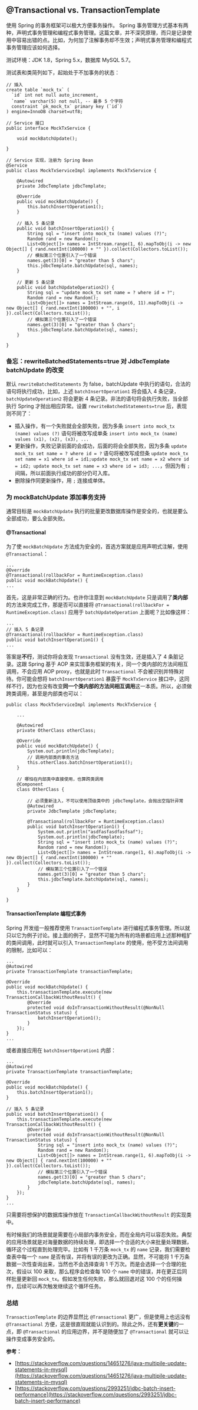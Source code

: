 ## @Transactional vs. TransactionTemplate

使用 Spring 的事务框架可以极大方便事务操作。 Spring 事务管理方式基本有两种，声明式事务管理和编程式事务管理。这篇文章，并不深究原理，而只是记录使用中容易出错的点。比如，为何加了注解事务却不生效；声明式事务管理和编程式事务管理应该如何选择。

测试环境：JDK 1.8，Spring 5.x，数据库 MySQL 5.7。

测试表和类简列如下，起始处于不加事务的状态：

    // 插入
    create table `mock_tx` (
      `id` int not null auto_increment,
      `name` varchar(5) not null, -- 最多 5 个字符
      constraint `pk_mock_tx` primary key (`id`)
    ) engine=InnoDB charset=utf8;

    // Service 接口
    public interface MockTxService {

        void mockBatchUpdate();

    }

    // Service 实现，注册为 Spring Bean
    @Service
    public class MockTxServiceImpl implements MockTxService {
    
        @Autowired
        private JdbcTemplate jdbcTemplate;
    
        @Override
        public void mockBatchUpdate() {
            this.batchInsertOperation1();
        }
    
        // 插入 5 条记录
        public void batchInsertOperation1() {
            String sql = "insert into mock_tx (name) values (?)";
            Random rand = new Random();
            List<Object[]> names = IntStream.range(1, 6).mapToObj(i -> new Object[] { rand.nextInt(100000) + "" }).collect(Collectors.toList());
            // 模拟第三个位置引入了一个错误
            names.get(3)[0] = "greater than 5 chars";
            this.jdbcTemplate.batchUpdate(sql, names);
        }
    
        // 更新 5 条记录
        public void batchUpdateOperation2() {
            String sql = "update mock_tx set name = ? where id = ?";
            Random rand = new Random();
            List<Object[]> names = IntStream.range(6, 11).mapToObj(i -> new Object[] { rand.nextInt(100000) + "", i }).collect(Collectors.toList());
            // 模拟第三个位置引入了一个错误
            names.get(3)[0] = "greater than 5 chars";
            this.jdbcTemplate.batchUpdate(sql, names);
        }
    
    }

### 备忘：rewriteBatchedStatements=true 对 JdbcTemplate batchUpdate 的改变

默认 `rewriteBatchedStatements` 为 false，batchUpdate 中执行的语句，合法的语句将执行成功，比如，上述 `batchInsertOperation1` 将会插入 4 条记录，`batchUpdateOperation2` 将会更新 4 条记录。非法的语句将会执行失败，当全部执行 Spring 才抛出相应异常。设置 `rewriteBatchedStatements=true` 后，表现则不同了：

 - 插入操作，有一个失败就会全部失败，因为多条 `insert into mock_tx (name) values (?)` 语句将被改写成单条 `insert into mock_tx (name) values (x1), (x2), (x3), ...`
 - 更新操作，失败记录前面的会成功，后面的将会全部失败，因为多条 `update mock_tx set name = ? where id = ?` 语句将被改写成但条 `update mock_tx set name = x1 where id = id1;update mock_tx set name = x2 where id = id2; update mock_tx set name = x3 where id = id3; ...`，但因为有 `;` 间隔，所以前面执行成功的部分仍可入库。
 - 删除操作同更新操作，用 `;` 连接成单体。

### 为 mockBatchUpdate 添加事务支持

通常目标是 `mockBatchUpdate` 执行的批量更改数据库操作是安全的，也就是要么全部成功，要么全部失败。

#### @Transactional

为了使 `mockBatchUpdate` 方法成为安全的，首选方案就是应用声明式注解，使用 `@Transactional`：

    ...
    @Override
    @Transactional(rollbackFor = RuntimeException.class)
    public void mockBatchUpdate() {
    ...

首先，这是非常正确的行为。也许你注意到 `mockBatchUpdate` 只是调用了**类内部**的方法来完成工作，那是否可以直接将 `@Transactional(rollbackFor = RuntimeException.class)` 应用于 `batchUpdateOperation` 上面呢？比如像这样：

    ...
    // 插入 5 条记录
    @Transactional(rollbackFor = RuntimeException.class)
    public void batchInsertOperation1() {
    ...

答案是**不行**，测试你将会发现 `Transactional` 没有生效，还是插入了 4 条脏记录。这跟 Spring 基于 AOP 来实现事务框架的有关，同一个类内部的方法间相互调用，不会应用 AOP proxy，也就是此时 `Transactional` 不会被识别并特殊对待。你可能会想将 `batchInsertOperation1` 暴露于 `MockTxService` 接口中，这同样不行，因为也没有改变**同一个类内部的方法间相互调用**这一本质。所以，必须做跨类调用，甚至是内部类也可以：

    public class MockTxServiceImpl implements MockTxService {

        ...

        @Autowired
        private OtherClass otherClass;
    
        @Override
        public void mockBatchUpdate() {
            System.out.println(jdbcTemplate);
            // 调用内部类的事务方法
            this.otherClass.batchInsertOperation1();
        }
    
        // 哪怕在内部类中直接使用，也算跨类调用
        @Component
        class OtherClass {
    
            // 必须重新注入，不可以使用顶级类中的 jdbcTemplate，会抛出空指针异常
            @Autowired
            private JdbcTemplate jdbcTemplate;
    
            @Transactional(rollbackFor = RuntimeException.class)
            public void batchInsertOperation1() {
                System.out.println("asdfasfasdfasfsaf");
                System.out.println(jdbcTemplate);
                String sql = "insert into mock_tx (name) values (?)";
                Random rand = new Random();
                List<Object[]> names = IntStream.range(1, 6).mapToObj(i -> new Object[] { rand.nextInt(100000) + "" }).collect(Collectors.toList());
                // 模拟第三个位置引入了一个错误
                names.get(3)[0] = "greater than 5 chars";
                this.jdbcTemplate.batchUpdate(sql, names);
            }
        }

    }

#### TransactionTemplate 编程式事务

Spring 开发组一般推荐使用 `TransactionTemplate` 进行编程式事务管理。所以就只以它为例子讨论。接上面的例子，显然不可能为所有的场景都应用上述那种粗犷的类间调用，此时就可以引入 `TransactionTemplate` 的使用，他不受方法间调用的限制，比如可以：

    ...
    @Autowired
    private TransactionTemplate transactionTemplate;

    @Override
    public void mockBatchUpdate() {
        this.transactionTemplate.execute(new TransactionCallbackWithoutResult() {
            @Override
            protected void doInTransactionWithoutResult(@NonNull TransactionStatus status) {
                batchInsertOperation1();
            }
        });
    }
    ...

或者直接应用在 `batchInsertOperation1` 内部：

    ...
    @Autowired
    private TransactionTemplate transactionTemplate;

    @Override
    public void mockBatchUpdate() {
        this.batchInsertOperation1();
    }

    // 插入 5 条记录
    public void batchInsertOperation1() {
        this.transactionTemplate.execute(new TransactionCallbackWithoutResult() {
            @Override
            protected void doInTransactionWithoutResult(@NonNull TransactionStatus status) {
                String sql = "insert into mock_tx (name) values (?)";
                Random rand = new Random();
                List<Object[]> names = IntStream.range(1, 6).mapToObj(i -> new Object[] { rand.nextInt(100000) + "" }).collect(Collectors.toList());
                // 模拟第三个位置引入了一个错误
                names.get(3)[0] = "greater than 5 chars";
                jdbcTemplate.batchUpdate(sql, names);
            }
        });
    }
    ...

只需要将想保护的数据库操作放在 `TransactionCallbackWithoutResult` 的实现类中。

有时候我们的场景就是需要在小局部内事务安全，而在全局内可以容忍失败。典型的应用场景就是对海量数据的持续处理，即选择一个合适的大小来批量处理数据，循环这个过程直到处理完毕。比如有 1 千万条 `mock_tx` 的 `name` 记录，我们需要检查表中每一个 `name` 是否有误，并将有误的更改为正确。显然，不可能将 1 千万条数据一次性查询出来，当然也不会选择查询 1 千万次。而是会选择一个合理的批次，假设以 100 来取，那么程序会检查每 100 个 `name` 中的错误，并在更正后同样批量更新回 `mock_tx`。假如发生任何失败，那么就回退对这 100 个的任何操作，后续可以再次触发继续这个循环任务。

### 总结

`TransactionTemplate` 的边界显然比 `@Transactional` 更广，但是使用上也远没有 `@Transactional` 方便，这是很直观就能认识到的。除此之外，还有**更关键**的一点，即 `@Transactional` 的应用边界，并不是随便加了 `@Transactional` 就可以让操作变成事务安全的。


**参考：**

 - [https://stackoverflow.com/questions/14651276/java-multipile-update-statements-in-mysql](https://stackoverflow.com/questions/14651276/java-multipile-update-statements-in-mysql)
 - [https://stackoverflow.com/questions/2993251/jdbc-batch-insert-performance](https://stackoverflow.com/questions/2993251/jdbc-batch-insert-performance)
